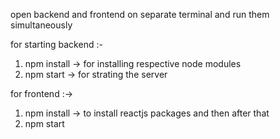 open backend and frontend on separate terminal and run them simultaneously

for starting backend :-

1. npm install -> for installing respective node modules
2. npm start -> for strating the server


for frontend :->

1. npm install -> to install reactjs packages
and then after that
2. npm start
